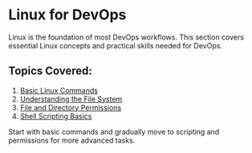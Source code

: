 # Linux for DevOps
Linux is the foundation of most DevOps workflows. This section covers essential Linux concepts and practical skills needed for DevOps.

## Topics Covered:
1. [Basic Linux Commands](./Basic-Commands.md)
2. [Understanding the File System](./File-System.md)
3. [File and Directory Permissions](./Permissions.md)
4. [Shell Scripting Basics](./Shell-Scripting/README.md)

Start with basic commands and gradually move to scripting and permissions for more advanced tasks.
